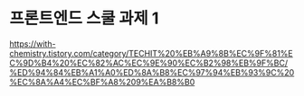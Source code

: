 # 프론트엔드 스쿨 과제 1
https://with-chemistry.tistory.com/category/TECHIT%20%EB%A9%8B%EC%9F%81%EC%9D%B4%20%EC%82%AC%EC%9E%90%EC%B2%98%EB%9F%BC/%ED%94%84%EB%A1%A0%ED%8A%B8%EC%97%94%EB%93%9C%20%EC%8A%A4%EC%BF%A8%209%EA%B8%B0
